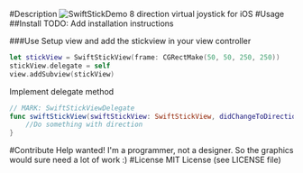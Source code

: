 #Description
![SwiftStickDemo](https://cloud.githubusercontent.com/assets/4034956/4874648/3d545e24-6267-11e4-890d-ded52022a580.gif "SwiftStickDemo")
8 direction virtual joystick for iOS
#Usage
##Install
TODO: Add installation instructions

###Use
Setup view and add the stickview in your view controller
```swift
let stickView = SwiftStickView(frame: CGRectMake(50, 50, 250, 250))
stickView.delegate = self
view.addSubview(stickView)
```
Implement delegate method
```swift
// MARK: SwiftStickViewDelegate
func swiftStickView(swiftStickView: SwiftStickView, didChangeToDirection toDirection: SwiftStickDirection, fromDirection: SwiftStickDirection) {
    //Do something with direction
}
```
#Contribute
Help wanted! I'm a programmer, not a designer. So the graphics would sure need a lot of work :)
#License
MIT License (see LICENSE file)
